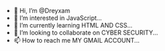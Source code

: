 - 👋 Hi, I’m @Dreyxam
- 👀 I’m interested in JavaScript...
- 🌱 I’m currently learning HTML AND CSS...
- 💞️ I’m looking to collaborate on CYBER SECURITY...
- 📫 How to reach me MY GMAIL ACCOUNT...

<!---
Dreyxam/Dreyxam is a ✨ special ✨ repository because its `README.md` (this file) appears on your GitHub profile.
You can click the Preview link to take a look at your changes.
--->
